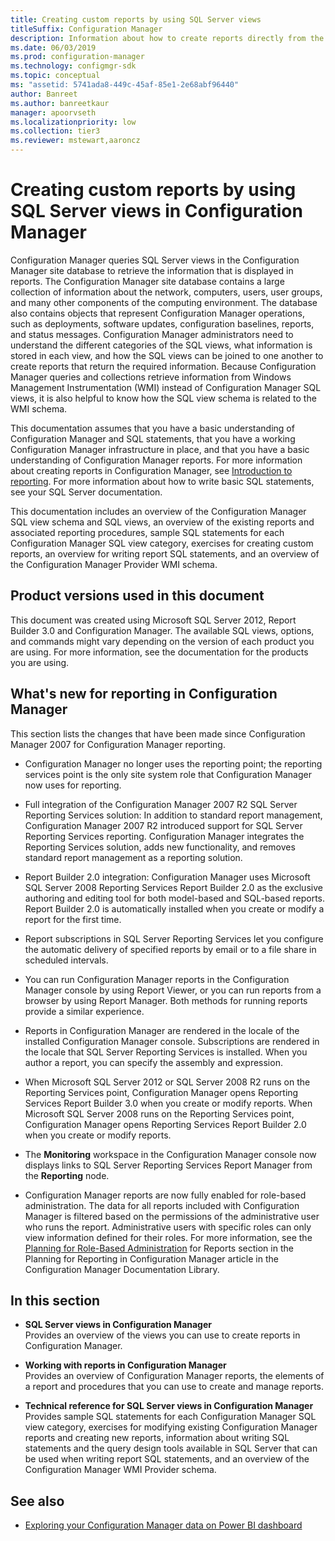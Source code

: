 ```yaml
---
title: Creating custom reports by using SQL Server views
titleSuffix: Configuration Manager
description: Information about how to create reports directly from the Configuration Manager console.
ms.date: 06/03/2019
ms.prod: configuration-manager
ms.technology: configmgr-sdk
ms.topic: conceptual
ms: "assetid: 5741ada8-449c-45af-85e1-2e68abf96440"
author: Banreet
ms.author: banreetkaur
manager: apoorvseth
ms.localizationpriority: low
ms.collection: tier3
ms.reviewer: mstewart,aaroncz 
---
```


# Creating custom reports by using SQL Server views in Configuration Manager

Configuration Manager queries SQL Server views in the Configuration Manager site database to retrieve the information that is displayed in reports. The Configuration Manager site database contains a large collection of information about the network, computers, users, user groups, and many other components of the computing environment. The database also contains objects that represent Configuration Manager operations, such as deployments, software updates, configuration baselines, reports, and status messages. Configuration Manager administrators need to understand the different categories of the SQL views, what information is stored in each view, and how the SQL views can be joined to one another to create reports that return the required information. Because Configuration Manager queries and collections retrieve information from Windows Management Instrumentation (WMI) instead of Configuration Manager SQL views, it is also helpful to know how the SQL view schema is related to the WMI schema.

This documentation assumes that you have a basic understanding of Configuration Manager and SQL statements, that you have a working Configuration Manager infrastructure in place, and that you have a basic understanding of Configuration Manager reports. For more information about creating reports in Configuration Manager, see [Introduction to reporting](../../../../core/servers/manage/introduction-to-reporting.md). For more information about how to write basic SQL statements, see your SQL Server documentation.

This documentation includes an overview of the Configuration Manager SQL view schema and SQL views, an overview of the existing reports and associated reporting procedures, sample SQL statements for each Configuration Manager SQL view category, exercises for creating custom reports, an overview for writing report SQL statements, and an overview of the Configuration Manager Provider WMI schema.

## Product versions used in this document

This document was created using Microsoft SQL Server 2012, Report Builder 3.0 and Configuration Manager. The available SQL views, options, and commands might vary depending on the version of each product you are using. For more information, see the documentation for the products you are using.

## What's new for reporting in Configuration Manager

This section lists the changes that have been made since Configuration Manager 2007 for Configuration Manager reporting.

- Configuration Manager no longer uses the reporting point; the reporting services point is the only site system role that Configuration Manager now uses for reporting.

- Full integration of the Configuration Manager 2007 R2 SQL Server Reporting Services solution: In addition to standard report management, Configuration Manager 2007 R2 introduced support for SQL Server Reporting Services reporting. Configuration Manager integrates the Reporting Services solution, adds new functionality, and removes standard report management as a reporting solution.

- Report Builder 2.0 integration: Configuration Manager uses Microsoft SQL Server 2008 Reporting Services Report Builder 2.0 as the exclusive authoring and editing tool for both model-based and SQL-based reports. Report Builder 2.0 is automatically installed when you create or modify a report for the first time.

- Report subscriptions in SQL Server Reporting Services let you configure the automatic delivery of specified reports by email or to a file share in scheduled intervals.

- You can run Configuration Manager reports in the Configuration Manager console by using Report Viewer, or you can run reports from a browser by using Report Manager. Both methods for running reports provide a similar experience.

- Reports in Configuration Manager are rendered in the locale of the installed Configuration Manager console. Subscriptions are rendered in the locale that SQL Server Reporting Services is installed. When you author a report, you can specify the assembly and expression.

- When Microsoft SQL Server 2012 or SQL Server 2008 R2 runs on the Reporting Services point, Configuration Manager opens Reporting Services Report Builder 3.0 when you create or modify reports. When Microsoft SQL Server 2008 runs on the Reporting Services point, Configuration Manager opens Reporting Services Report Builder 2.0 when you create or modify reports.

- The **Monitoring** workspace in the Configuration Manager console now displays links to SQL Server Reporting Services Report Manager from the **Reporting** node.

- Configuration Manager reports are now fully enabled for role-based administration. The data for all reports included with Configuration Manager is filtered based on the permissions of the administrative user who runs the report. Administrative users with specific roles can only view information defined for their roles. For more information, see the [Planning for Role-Based Administration](../../../../core/servers/manage/planning-for-reporting.md#plan-for-role-based-administration) for Reports section in the  Planning for Reporting in Configuration Manager article in the Configuration Manager Documentation Library.

## In this section

- **SQL Server views in Configuration Manager**  
  Provides an overview of the views you can use to create reports in Configuration Manager.

- **Working with reports in Configuration Manager**  
  Provides an overview of Configuration Manager reports, the elements of a report and procedures that you can use to create and manage reports.

- **Technical reference for SQL Server views in Configuration Manager**  
  Provides sample SQL statements for each Configuration Manager SQL view category, exercises for modifying existing Configuration Manager reports and creating new reports, information about writing SQL statements and the query design tools available in SQL Server that can be used when writing report SQL statements, and an overview of the Configuration Manager WMI Provider schema.

## See also

- [Exploring your Configuration Manager data on Power BI dashboard](https://techcommunity.microsoft.com/t5/Configuration-Manager-Archive/Exploring-your-System-Center-Configuration-Manager-and-Microsoft/ba-p/273970)
